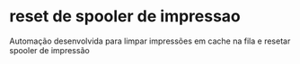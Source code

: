 # reset de spooler de impressao
 
 Automação desenvolvida para limpar impressões em cache na fila e resetar spooler de impressão
